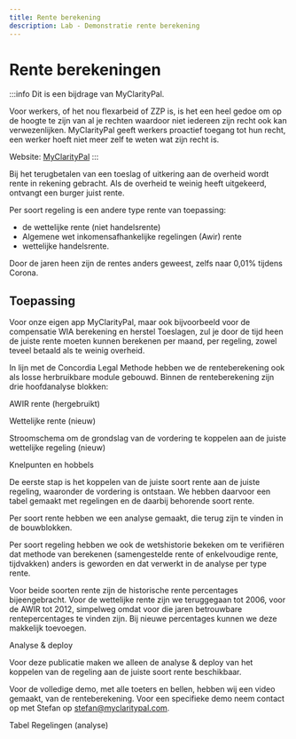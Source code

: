 ```yaml
---
title: Rente berekening
description: Lab - Demonstratie rente berekening
---
```


# Rente berekeningen

:::info
Dit is een bijdrage van MyClarityPal.

Voor werkers, of het nou flexarbeid of ZZP is, is het een heel gedoe om op de hoogte te zijn van al je rechten waardoor niet iedereen zijn recht ook kan verwezenlijken. MyClarityPal geeft werkers proactief toegang tot hun recht, een werker hoeft niet meer zelf te weten wat zijn recht is.

Website: [MyClarityPal](https://myclaritypal.com/about)
:::

Bij het terugbetalen van een toeslag of uitkering aan de overheid wordt rente in rekening gebracht. Als de overheid te weinig heeft uitgekeerd, ontvangt een burger juist rente.

Per soort regeling is een andere type rente van toepassing:
- de wettelijke rente (niet handelsrente)
- Algemene wet inkomensafhankelijke regelingen (Awir) rente
- wettelijke handelsrente.

Door de jaren heen zijn de rentes anders geweest, zelfs naar 0,01% tijdens Corona. 

## Toepassing 

Voor onze eigen app MyClarityPal, maar ook bijvoorbeeld voor de compensatie WIA berekening en herstel Toeslagen, zul je door de tijd heen de juiste rente moeten kunnen berekenen per maand, per regeling, zowel teveel betaald als te weinig overheid.  

In lijn met de Concordia Legal Methode hebben we de renteberekening ook als losse herbruikbare module gebouwd. Binnen de renteberekening zijn drie hoofdanalyse blokken:   

AWIR rente (hergebruikt)  

Wettelijke rente (nieuw) 

Stroomschema om de grondslag van de vordering te koppelen aan de juiste wettelijke regeling (nieuw) 

Knelpunten en hobbels 

De eerste stap is het koppelen van de juiste soort rente aan de juiste regeling, waaronder de vordering is ontstaan. We hebben daarvoor een tabel gemaakt met regelingen en de daarbij behorende soort rente.  

Per soort rente hebben we een analyse gemaakt, die terug zijn te vinden in de bouwblokken. 

Per soort regeling hebben we ook de wetshistorie bekeken om te verifiëren dat methode van berekenen (samengestelde rente of enkelvoudige rente, tijdvakken) anders is geworden en dat verwerkt in de analyse per type rente. 

Voor beide soorten rente zijn de historische rente percentages bijeengebracht. Voor de wettelijke rente zijn we teruggegaan tot 2006, voor de AWIR tot 2012, simpelweg omdat voor die jaren betrouwbare rentepercentages te vinden zijn. Bij nieuwe percentages kunnen we deze makkelijk toevoegen.   

 

 

 

 

 

Analyse & deploy 

Voor deze publicatie maken we alleen de analyse &  deploy van het koppelen van de regeling aan de juiste soort rente beschikbaar.  
 
Voor de volledige demo, met alle toeters en bellen, hebben wij een video gemaakt, van de renteberekening. Voor een specifieke demo neem contact op met Stefan op stefan@myclaritypal.com.  

Tabel Regelingen (analyse) 


